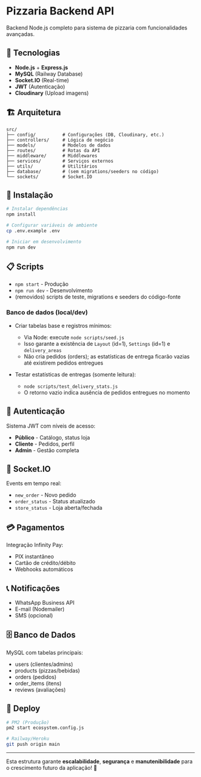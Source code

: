 # Pizzaria Backend API

Backend Node.js completo para sistema de pizzaria com funcionalidades avançadas.

## 🚀 Tecnologias

- **Node.js** + **Express.js**
- **MySQL** (Railway Database)
- **Socket.IO** (Real-time)
- **JWT** (Autenticação)
- **Cloudinary** (Upload imagens)

## 🏗️ Arquitetura

```
src/
├── config/          # Configurações (DB, Cloudinary, etc.)
├── controllers/     # Lógica de negócio
├── models/          # Modelos de dados
├── routes/          # Rotas da API
├── middleware/      # Middlewares
├── services/        # Serviços externos
├── utils/           # Utilitários
├── database/        # (sem migrations/seeders no código)
└── sockets/         # Socket.IO
```

## 🔧 Instalação

```bash
# Instalar dependências
npm install

# Configurar variáveis de ambiente
cp .env.example .env

# Iniciar em desenvolvimento
npm run dev
```

## 📋 Scripts

- `npm start` - Produção
- `npm run dev` - Desenvolvimento
- (removidos) scripts de teste, migrations e seeders do código-fonte

### Banco de dados (local/dev)

- Criar tabelas base e registros mínimos:
	- Via Node: execute `node scripts/seed.js`
	- Isso garante a existência de `Layout` (id=1), `Settings` (id=1) e `delivery_areas`
	- Não cria pedidos (orders); as estatísticas de entrega ficarão vazias até existirem pedidos entregues

- Testar estatísticas de entregas (somente leitura):
	- `node scripts/test_delivery_stats.js`
	- O retorno vazio indica ausência de pedidos entregues no momento

## 🔐 Autenticação

Sistema JWT com níveis de acesso:
- **Público** - Catálogo, status loja
- **Cliente** - Pedidos, perfil
- **Admin** - Gestão completa

## 📱 Socket.IO

Events em tempo real:
- `new_order` - Novo pedido
- `order_status` - Status atualizado
- `store_status` - Loja aberta/fechada

## 💳 Pagamentos

Integração Infinity Pay:
- PIX instantâneo
- Cartão de crédito/débito
- Webhooks automáticos

## 📞 Notificações

- WhatsApp Business API
- E-mail (Nodemailer)
- SMS (opcional)

## 🗄️ Banco de Dados

MySQL com tabelas principais:
- users (clientes/admins)
- products (pizzas/bebidas)
- orders (pedidos)
- order_items (itens)
- reviews (avaliações)

## 🚦 Deploy

```bash
# PM2 (Produção)
pm2 start ecosystem.config.js

# Railway/Heroku
git push origin main
```

---

Esta estrutura garante **escalabilidade**, **segurança** e **manutenibilidade** para o crescimento futuro da aplicação! 🎯